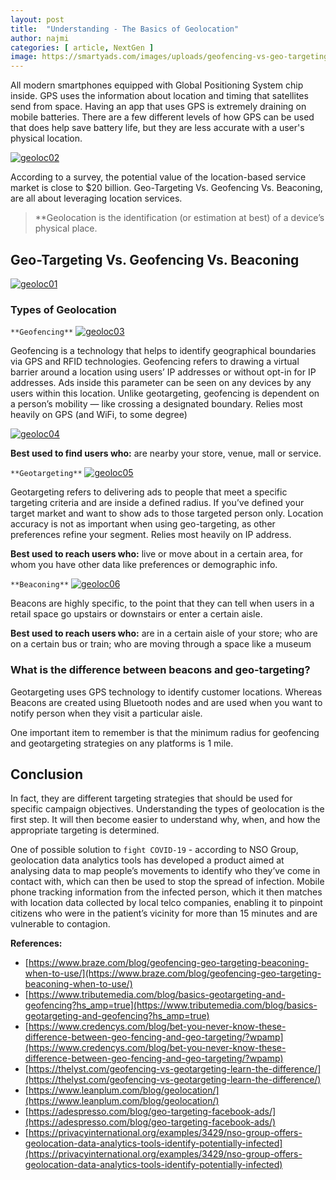 ```yaml
---
layout: post
title:  "Understanding - The Basics of Geolocation"
author: najmi
categories: [ article, NextGen ]
image: https://smartyads.com/images/uploads/geofencing-vs-geo-targeting.png
---
```


All modern smartphones equipped with Global Positioning System chip inside. GPS uses the information about location and timing that satellites send from space. Having an app that uses GPS is extremely draining on mobile batteries. There are a few different levels of how GPS can be used that does help save battery life, but they are less accurate with a user's physical location. 

[![geoloc02](https://lh3.googleusercontent.com/-ec4dKr5uSF0/XoYtXzkxgUI/AAAAAAAA138/5rOeTnQoa9UY6T3k8uGFhPwaQYq5X-RIgCK8BGAsYHg/s0/2020-04-02.png)](#)

According to a survey, the potential value of the location-based service market is close to $20 billion. Geo-Targeting Vs. Geofencing Vs. Beaconing, are all about leveraging location services.

> **Geolocation is the identification (or estimation at best) of a device’s physical place. 

## Geo-Targeting Vs. Geofencing Vs. Beaconing
[![geoloc01](https://www.braze.com/wp-content/uploads/2016/08/AB0716_BLOG_GEOTARGETING_826x345R-3.jpg)](#)

### Types of Geolocation

`**Geofencing**` 
[![geoloc03](https://lh3.googleusercontent.com/-qa_ZY-S6fiY/XoYtSW8jxaI/AAAAAAAA13s/Z8Os7QFFwg0PQB0vyRKoWWDiIYLKJzaeQCK8BGAsYHg/s0/2020-04-02.png)](#)

Geofencing is a technology that helps to identify geographical boundaries via GPS and RFID technologies. Geofencing refers to drawing a virtual barrier around a location using users’ IP addresses or without opt-in for IP addresses. Ads inside this parameter can be seen on any devices by any users within this location. Unlike geotargeting, geofencing is dependent on a person’s mobility — like crossing a designated boundary. Relies most heavily on GPS (and WiFi, to some degree)

[![geoloc04](https://lh3.googleusercontent.com/-f5S8EmL1z94/XoYtUHEfKbI/AAAAAAAA13w/mwIX_2LrRsoLwz8_1Y52mq9P-Jbm2bOmwCK8BGAsYHg/s0/2020-04-02.jpg)](#)

**Best used to find users who:** are nearby your store, venue, mall or service.

`**Geotargeting**`
[![geoloc05](https://lh3.googleusercontent.com/-69cAHk_Se2w/XoYtVlRDDPI/AAAAAAAA130/aR97wceDz9Um_ItJSvLrpSsjDPZOimBHACK8BGAsYHg/s0/2020-04-02.png)](#)

Geotargeting refers to delivering ads to people that meet a specific targeting criteria and are inside a defined radius. If you’ve defined your target market and want to show ads to those targeted person only. Location accuracy is not as important when using geo-targeting, as other preferences refine your segment. Relies most heavily on IP address.

**Best used to reach users who:** live or move about in a certain area, for whom you have other data like preferences or demographic info.

`**Beaconing**`
[![geoloc06](https://lh3.googleusercontent.com/-_bQyS0RlsPA/XoYtWkrxyFI/AAAAAAAA134/bwdW6Mexy5AOGlM0z6HoKLldRcj4pblMwCK8BGAsYHg/s0/2020-04-02.png)](#)

Beacons are highly specific, to the point that they can tell when users in a retail space go upstairs or downstairs or enter a certain aisle.

**Best used to reach users who:** are in a certain aisle of your store; who are on a certain bus or train; who are moving through a space like a museum


### What is the difference between beacons and geo-targeting?
Geotargeting uses GPS technology to identify customer locations. Whereas Beacons are created using Bluetooth nodes and are used when you want to notify person when they visit a particular aisle.

One important item to remember is that the minimum radius for geofencing and geotargeting strategies on any platforms is 1 mile.

## Conclusion 
In fact, they are different targeting strategies that should be used for specific campaign objectives. Understanding the types of geolocation is the first step. It will then become easier to understand why, when, and how the appropriate targeting is determined.

One of possible solution to `fight COVID-19` - according to NSO Group, geolocation data analytics tools has developed a product aimed at analysing data to map people’s movements to identify who they’ve come in contact with, which can then be used to stop the spread of infection. Mobile phone tracking information from the infected person, which it then matches with location data collected by local telco companies, enabling it to pinpoint citizens who were in the patient’s vicinity for more than 15 minutes and are vulnerable to contagion. 




**References:**
* [https://www.braze.com/blog/geofencing-geo-targeting-beaconing-when-to-use/](https://www.braze.com/blog/geofencing-geo-targeting-beaconing-when-to-use/)
* [https://www.tributemedia.com/blog/basics-geotargeting-and-geofencing?hs_amp=true](https://www.tributemedia.com/blog/basics-geotargeting-and-geofencing?hs_amp=true)
* [https://www.credencys.com/blog/bet-you-never-know-these-difference-between-geo-fencing-and-geo-targeting/?wpamp](https://www.credencys.com/blog/bet-you-never-know-these-difference-between-geo-fencing-and-geo-targeting/?wpamp)
* [https://thelyst.com/geofencing-vs-geotargeting-learn-the-difference/](https://thelyst.com/geofencing-vs-geotargeting-learn-the-difference/)
* [https://www.leanplum.com/blog/geolocation/](https://www.leanplum.com/blog/geolocation/)
* [https://adespresso.com/blog/geo-targeting-facebook-ads/](https://adespresso.com/blog/geo-targeting-facebook-ads/)
* [https://privacyinternational.org/examples/3429/nso-group-offers-geolocation-data-analytics-tools-identify-potentially-infected](https://privacyinternational.org/examples/3429/nso-group-offers-geolocation-data-analytics-tools-identify-potentially-infected)

